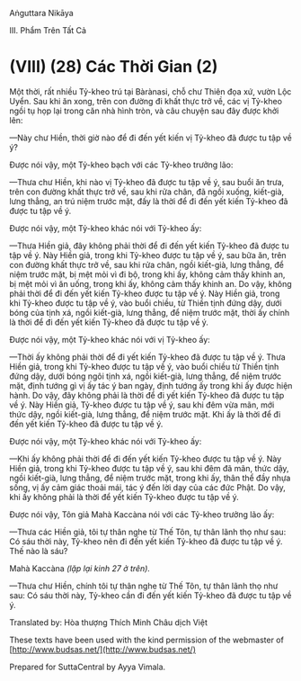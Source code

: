  

Aṅguttara Nikāya

III. Phẩm Trên Tất Cả

# (VIII) (28) Các Thời Gian (2)

Một thời, rất nhiều Tỷ-kheo trú tại Bàrànasi, chỗ chư Thiên đọa xứ, vườn Lộc Uyển. Sau khi ăn xong, trên con đường đi khất thực trở về, các vị Tỷ-kheo ngồi tụ họp lại trong căn nhà hình tròn, và câu chuyện sau đây được khởi lên:

—Này chư Hiền, thời giờ nào để đi đến yết kiến vị Tỷ-kheo đã được tu tập về ý?

Ðược nói vậy, một Tỷ-kheo bạch với các Tỷ-kheo trưởng lão:

—Thưa chư Hiền, khi nào vị Tỷ-kheo đã được tu tập về ý, sau buổi ăn trưa, trên con đường khất thực trở về, sau khi rửa chân, đã ngồi xuống, kiết-già, lưng thẳng, an trú niệm trước mặt, đấy là thời để đi đến yết kiến Tỷ-kheo đã được tu tập về ý.

Ðược nói vậy, một Tỷ-kheo khác nói với Tỷ-kheo ấy:

—Thưa Hiền giả, đây không phải thời để đi đến yết kiến Tỷ-kheo đã được tu tập về ý. Này Hiền giả, trong khi Tỷ-kheo được tu tập về ý, sau bữa ăn, trên con đường khất thực trở về, sau khi rửa chân, ngồi kiết-già, lưng thẳng, để niệm trước mặt, bị mệt mỏi vì đi bộ, trong khi ấy, không cảm thấy khinh an, bị mệt mỏi vì ăn uống, trong khi ấy, không cảm thấy khinh an. Do vậy, không phải thời để đi đến yết kiến Tỷ-kheo được tu tập về ý. Này Hiền giả, trong khi Tỷ-kheo được tu tập về ý, vào buổi chiều, từ Thiền tịnh đứng dậy, dưới bóng của tịnh xá, ngồi kiết-già, lưng thẳng, để niệm trước mặt, thời ấy chính là thời để đi đến yết kiến Tỷ-kheo đã được tu tập về ý.

Ðược nói vậy, một Tỷ-kheo khác nói với vị Tỷ-kheo ấy:

—Thời ấy không phải thời để đi yết kiến Tỷ-kheo đã được tu tập về ý. Thưa Hiền giả, trong khi Tỷ-kheo được tu tập về ý, vào buổi chiều từ Thiền tịnh đứng dậy, dưới bóng ngôi tịnh xá, ngồi kiết-già, lưng thẳng, để niệm trước mặt, định tướng gì vị ấy tác ý ban ngày, định tướng ấy trong khi ấy được hiện hành. Do vậy, đây không phải là thời để đi yết kiến Tỷ-kheo đã được tu tập về ý. Này Hiền giả, Tỷ-kheo được tu tập về ý, sau khi đêm vừa mãn, mới thức dậy, ngồi kiết-già, lưng thẳng, để niệm trước mặt. Khi ấy là thời để đi đến yết kiến Tỷ-kheo đã được tu tập về ý.

Ðược nói vậy, một Tỷ-kheo khác nói với Tỷ-kheo ấy:

—Khi ấy không phải thời để đi đến yết kiến Tỷ-kheo được tu tập về ý. Này Hiền giả, trong khi Tỷ-kheo được tu tập về ý, sau khi đêm đã mãn, thức dậy, ngồi kiết-già, lưng thẳng, để niệm trước mặt, trong khi ấy, thân thể đầy nhựa sống, vị ấy cảm giác thoải mái, tác ý đến lời dạy của các đức Phật. Do vậy, khi ấy không phải là thời để yết kiến Tỷ-kheo được tu tập về ý.

Ðược nói vậy, Tôn giả Mahà Kaccàna nói với các Tỷ-kheo trưởng lão ấy:

—Thưa các Hiền giả, tôi tự thân nghe từ Thế Tôn, tự thân lãnh thọ như sau: Có sáu thời này, Tỷ-kheo nên đi đến yết kiến Tỷ-kheo đã được tu tập về ý. Thế nào là sáu?

Mahà Kaccàna _(lặp lại kinh 27 ở trên)._

—Thưa chư Hiền, chính tôi tự thân nghe từ Thế Tôn, tự thân lãnh thọ như sau: Có sáu thời này, Tỷ-kheo cần đi đến yết kiến Tỷ-kheo đã được tu tập về ý.

Translated by: Hòa thượng Thích Minh Châu dịch Việt

These texts have been used with the kind permission of the webmaster of [http://www.budsas.net/](http://www.budsas.net/)

Prepared for SuttaCentral by Ayya Vimala.